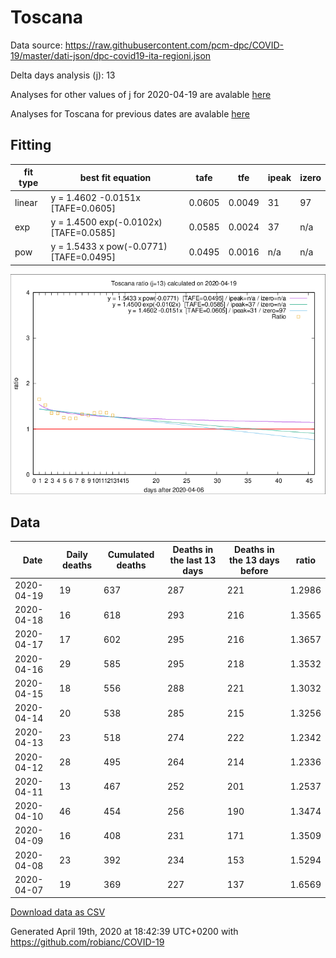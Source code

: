 # Toscana

Data source: https://raw.githubusercontent.com/pcm-dpc/COVID-19/master/dati-json/dpc-covid19-ita-regioni.json

Delta days analysis (j): 13

Analyses for other values of j for 2020-04-19 are avalable [here](../2020-04-19/README.md)

Analyses for Toscana for previous dates are avalable [here](../README.md)

## Fitting 
|fit type|best fit equation|tafe|tfe|ipeak|izero|
|-------|-----|--------|------|---|---|
|linear|y = 1.4602 -0.0151x  [TAFE=0.0605]|0.0605|0.0049|31|97|
|exp|y = 1.4500 exp(-0.0102x)  [TAFE=0.0585]|0.0585|0.0024|37|n/a|
|pow|y = 1.5433 x pow(-0.0771)  [TAFE=0.0495]|0.0495|0.0016|n/a|n/a|

![Plot](COVID-19_toscana_j13_2020-04-19.png)

## Data
|Date|Daily deaths|Cumulated deaths|Deaths in the last 13 days|Deaths in the 13 days before|ratio|
|----|----------|-----------|-------|--------------------|-----|
|2020-04-19|19|637|287|221|1.2986|
|2020-04-18|16|618|293|216|1.3565|
|2020-04-17|17|602|295|216|1.3657|
|2020-04-16|29|585|295|218|1.3532|
|2020-04-15|18|556|288|221|1.3032|
|2020-04-14|20|538|285|215|1.3256|
|2020-04-13|23|518|274|222|1.2342|
|2020-04-12|28|495|264|214|1.2336|
|2020-04-11|13|467|252|201|1.2537|
|2020-04-10|46|454|256|190|1.3474|
|2020-04-09|16|408|231|171|1.3509|
|2020-04-08|23|392|234|153|1.5294|
|2020-04-07|19|369|227|137|1.6569|

[Download data as CSV](COVID-19_toscana_j13_2020-04-19.csv)

Generated April 19th, 2020 at 18:42:39 UTC+0200 with https://github.com/robianc/COVID-19

